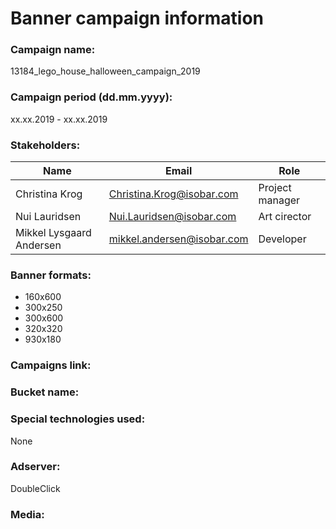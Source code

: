 # Banner campaign information

### Campaign name:
13184_lego_house_halloween_campaign_2019

### Campaign period (dd.mm.yyyy):
xx.xx.2019 - xx.xx.2019

### Stakeholders:
Name | Email | Role
-----|-------|-----
Christina Krog | Christina.Krog@isobar.com | Project manager
Nui Lauridsen  | Nui.Lauridsen@isobar.com | Art cirector
Mikkel Lysgaard Andersen | mikkel.andersen@isobar.com | Developer

### Banner formats:
* 160x600
* 300x250
* 300x600
* 320x320
* 930x180


### Campaigns link:


### Bucket name:


### Special technologies used:
None

### Adserver:
DoubleClick

### Media:

